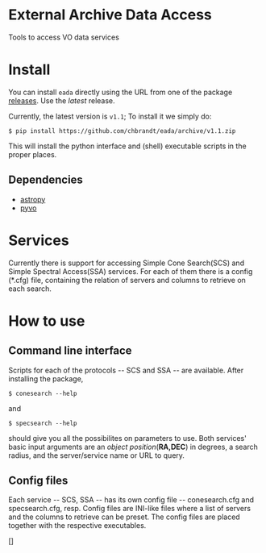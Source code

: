 # External Archive Data Access

Tools to access VO data services


Install
=======

You can install `eada` directly using the URL from one of the package [releases](https://github.com/chbrandt/eada/releases).
Use the _latest_ release.

Currently, the latest version is `v1.1`; To install it we simply do:

```
$ pip install https://github.com/chbrandt/eada/archive/v1.1.zip
```

 This will install the python interface and (shell) executable scripts in the proper places.


Dependencies
------------

 * [astropy](http://www.astropy.org/)
 * [pyvo](https://github.com/pyvirtobs/pyvo)


Services
========

 Currently there is support for accessing Simple Cone Search(SCS) and Simple Spectral Access(SSA)
 services. For each of them there is a config (\*.cfg) file, containing the relation of servers
 and columns to retrieve on each search.


How to use
==========

Command line interface
----------------------

 Scripts for each of the protocols -- SCS and SSA -- are available. After installing the package,
 ```
 $ conesearch --help
 ```
 and
 ```
 $ specsearch --help
 ```
 should give you all the possibilites on parameters to use.
 Both services' basic input arguments are an _object position_(__RA,DEC__) in degrees, a search radius,
 and the server/service name or URL to query.

Config files
------------

 Each service -- SCS, SSA -- has its own config file -- conesearch.cfg and specsearch.cfg, resp.
 Config files are INI-like files where a list of servers and the columns to retrieve can be preset.
 The config files are placed together with the respective executables.

[]
